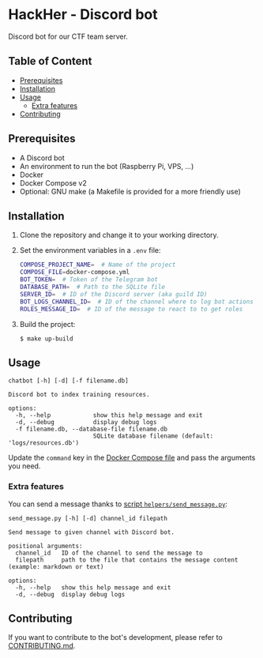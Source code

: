 # HackHer - Discord bot

Discord bot for our CTF team server.

## Table of Content

- [Prerequisites](#prerequisites)
- [Installation](#installation)
- [Usage](#usage)
    - [Extra features](#extra-features)
- [Contributing](#contributing)

## Prerequisites

- A Discord bot
- An environment to run the bot (Raspberry Pi, VPS, ...)
- Docker
- Docker Compose v2
- Optional: GNU make (a Makefile is provided for a more friendly use)

## Installation

1. Clone the repository and change it to your working directory.

2. Set the environment variables in a `.env` file:

   ```sh
   COMPOSE_PROJECT_NAME=  # Name of the project
   COMPOSE_FILE=docker-compose.yml
   BOT_TOKEN=  # Token of the Telegram bot
   DATABASE_PATH=  # Path to the SQLite file
   SERVER_ID=  # ID of the Discord server (aka guild ID)
   BOT_LOGS_CHANNEL_ID=  # ID of the channel where to log bot actions
   ROLES_MESSAGE_ID=  # ID of the message to react to to get roles
   ```

3. Build the project:

   ```console
   $ make up-build
   ```

## Usage

```
chatbot [-h] [-d] [-f filename.db]

Discord bot to index training resources.

options:
  -h, --help            show this help message and exit
  -d, --debug           display debug logs
  -f filename.db, --database-file filename.db
                        SQLite database filename (default: 'logs/resources.db')
```

Update the `command` key in the [Docker Compose file](docker-compose.yml) and pass the arguments you need.

### Extra features

You can send a message thanks to [script `helpers/send_message.py`](helpers/send_message.py):

```
send_message.py [-h] [-d] channel_id filepath

Send message to given channel with Discord bot.

positional arguments:
  channel_id   ID of the channel to send the message to
  filepath     path to the file that contains the message content (example: markdown or text)

options:
  -h, --help   show this help message and exit
  -d, --debug  display debug logs
```

## Contributing

If you want to contribute to the bot's development, please refer to [CONTRIBUTING.md](doc/CONTRIBUTING.md).
